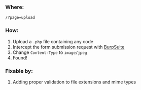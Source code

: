 ### Where:  

`/?page=upload`

### How:  

1. Upload a `.php` file containing any code
2. Intercept the form submission request with [BurpSuite](https://portswigger.net/burp)
3. Change `Content-Type` to `image/jpeg`
4. Found!

### Fixable by:  

1. Adding proper validation to file extensions and mime types
